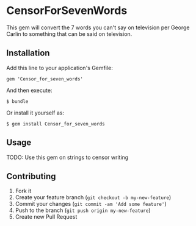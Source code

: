 # CensorForSevenWords

This gem will convert the 7 words you can't say on television per George Carlin to something that can be said on television.

## Installation

Add this line to your application's Gemfile:

    gem 'Censor_for_seven_words'

And then execute:

    $ bundle

Or install it yourself as:

    $ gem install Censor_for_seven_words

## Usage

TODO: Use this gem on strings to censor writing

## Contributing

1. Fork it
2. Create your feature branch (`git checkout -b my-new-feature`)
3. Commit your changes (`git commit -am 'Add some feature'`)
4. Push to the branch (`git push origin my-new-feature`)
5. Create new Pull Request
